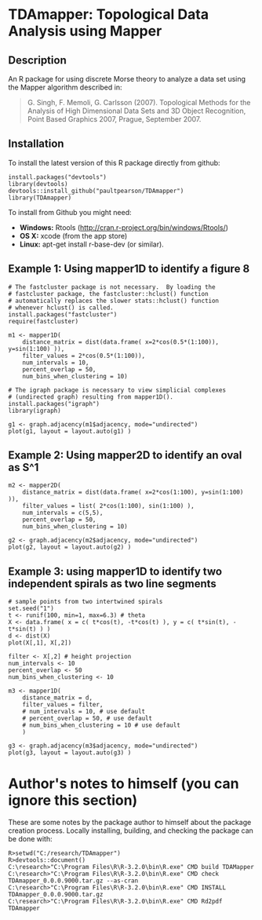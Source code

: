 # TDAmapper: Topological Data Analysis using Mapper


## Description

An R package for using discrete Morse theory to analyze a data set using the Mapper algorithm described in:

> G. Singh, F. Memoli, G. Carlsson (2007).  Topological Methods for the Analysis of High Dimensional Data Sets and 3D Object Recognition, Point Based Graphics 2007, Prague, September 2007.


## Installation

To install the latest version of this R package directly from github:

    install.packages("devtools")
    library(devtools)
    devtools::install_github("paultpearson/TDAmapper")
    library(TDAmapper)

To install from Github you might need: 

- **Windows:** Rtools (http://cran.r-project.org/bin/windows/Rtools/)
- **OS X:** xcode (from the app store)
- **Linux:** apt-get install r-base-dev (or similar).

	
## Example 1: Using mapper1D to identify a figure 8

    # The fastcluster package is not necessary.  By loading the
	# fastcluster package, the fastcluster::hclust() function 
	# automatically replaces the slower stats::hclust() function
	# whenever hclust() is called.
    install.packages("fastcluster") 
    require(fastcluster) 

	m1 <- mapper1D(
		distance_matrix = dist(data.frame( x=2*cos(0.5*(1:100)), y=sin(1:100) )),
		filter_values = 2*cos(0.5*(1:100)),
		num_intervals = 10,
		percent_overlap = 50,
		num_bins_when_clustering = 10)

	# The igraph package is necessary to view simplicial complexes
    # (undirected graph) resulting from mapper1D().
    install.packages("igraph") 
    library(igraph)

	g1 <- graph.adjacency(m1$adjacency, mode="undirected")
	plot(g1, layout = layout.auto(g1) )


## Example 2: Using mapper2D to identify an oval as S^1

	m2 <- mapper2D(
		distance_matrix = dist(data.frame( x=2*cos(1:100), y=sin(1:100) )),
		filter_values = list( 2*cos(1:100), sin(1:100) ),
		num_intervals = c(5,5),
		percent_overlap = 50,
		num_bins_when_clustering = 10)

	g2 <- graph.adjacency(m2$adjacency, mode="undirected")
	plot(g2, layout = layout.auto(g2) )


## Example 3: using mapper1D to identify two independent spirals as two line segments

    # sample points from two intertwined spirals
    set.seed("1")
    t <- runif(100, min=1, max=6.3) # theta
    X <- data.frame( x = c( t*cos(t), -t*cos(t) ), y = c( t*sin(t), -t*sin(t) ) )
    d <- dist(X)
    plot(X[,1], X[,2])
        
    filter <- X[,2] # height projection
    num_intervals <- 10
    percent_overlap <- 50
    num_bins_when_clustering <- 10

	m3 <- mapper1D(
		distance_matrix = d, 
		filter_values = filter,	
		# num_intervals = 10, # use default
		# percent_overlap = 50, # use default
		# num_bins_when_clustering = 10 # use default
		)
        
    g3 <- graph.adjacency(m3$adjacency, mode="undirected")
    plot(g3, layout = layout.auto(g3) )

	
# Author's notes to himself (you can ignore this section)

These are some notes by the package author to himself about the package creation process.  Locally installing, building, and checking the package can be done with:

    R>setwd("C:/research/TDAmapper")
    R>devtools::document()
	C:\research>"C:\Program Files\R\R-3.2.0\bin\R.exe" CMD build TDAMapper
    C:\research>"C:\Program Files\R\R-3.2.0\bin\R.exe" CMD check TDAmapper_0.0.0.9000.tar.gz --as-cran
    C:\research>"C:\Program Files\R\R-3.2.0\bin\R.exe" CMD INSTALL TDAmapper_0.0.0.9000.tar.gz
	C:\research>"C:\Program Files\R\R-3.2.0\bin\R.exe" CMD Rd2pdf TDAmapper
